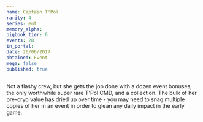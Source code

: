 ```yaml
---
name: Captain T'Pol
rarity: 4
series: ent
memory_alpha:
bigbook_tier: 6
events: 28
in_portal:
date: 26/06/2017
obtained: Event
mega: false
published: true
---
```


Not a flashy crew, but she gets the job done with a dozen event bonuses, the only worthwhile super rare T'Pol CMD, and a collection. The bulk of her pre-cryo value has dried up over time - you may need to snag multiple copies of her in an event in order to glean any daily impact in the early game.
